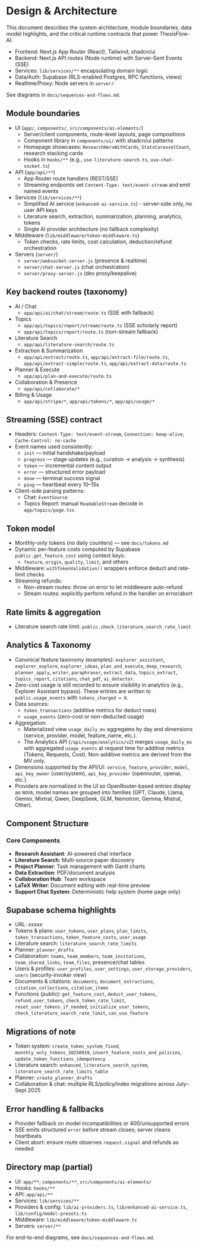 # Design & Architecture

This document describes the system architecture, module boundaries, data model highlights, and the critical runtime contracts that power ThesisFlow-AI.

- Frontend: Next.js App Router (React), Tailwind, shadcn/ui
- Backend: Next.js API routes (Node runtime) with Server-Sent Events (SSE)
- Services: `lib/services/**` encapsulating domain logic
- Data/Auth: Supabase (RLS-enabled Postgres, RPC functions, views)
- Realtime/Proxy: Node servers in `server/`

See diagrams in `docs/sequences-and-flows.md`.

## Module boundaries
- UI (`app/`, `components/`, `src/components/ai-elements/`)
  - Server/client components, route-level layouts, page compositions
  - Component library in `components/ui/` with shadcn/ui patterns
  - Homepage showcases: `ResearchHeroWithCards`, `StatsCarouselCount`, research stacking cards
  - Hooks in `hooks/**` (e.g., `use-literature-search.ts`, `use-chat-socket.ts`)
- API (`app/api/**`)
  - App Router route handlers (REST/SSE)
  - Streaming endpoints set `Content-Type: text/event-stream` and emit named events
- Services (`lib/services/**`)
  - Simplified AI service (`enhanced-ai-service.ts`) - server-side only, no user API keys
  - Literature search, extraction, summarization, planning, analytics, tokens
  - Single AI provider architecture (no fallback complexity)
- Middleware (`lib/middleware/token-middleware.ts`)
  - Token checks, rate limits, cost calculation, deduction/refund orchestration
- Servers (`server/`)
  - `server/websocket-server.js` (presence & realtime)
  - `server/chat-server.js` (chat orchestration)
  - `server/proxy-server.js` (dev proxy/keepalive)

## Key backend routes (taxonomy)
- AI / Chat
  - `app/api/ai/chat/stream/route.ts` (SSE with fallback)
- Topics
  - `app/api/topics/report/stream/route.ts` (SSE scholarly report)
  - `app/api/topics/report/route.ts` (non-stream fallback)
- Literature Search
  - `app/api/literature-search/route.ts`
- Extraction & Summarization
  - `app/api/extract/route.ts`, `app/api/extract-file/route.ts`, `app/api/extract-simple/route.ts`, `app/api/extract-data/route.ts`
- Planner & Execute
  - `app/api/plan-and-execute/route.ts`
- Collaboration & Presence
  - `app/api/collaborate/*`
- Billing & Usage
  - `app/api/stripe/*`, `app/api/tokens/*`, `app/api/usage/*`

## Streaming (SSE) contract
- Headers: `Content-Type: text/event-stream`, `Connection: keep-alive`, `Cache-Control: no-cache`
- Event names used consistently:
  - `init` — initial handshake/payload
  - `progress` — stage updates (e.g., curation → analysis → synthesis)
  - `token` — incremental content output
  - `error` — structured error payload
  - `done` — terminal success signal
  - `ping` — heartbeat every 10–15s
- Client-side parsing patterns:
  - Chat: `EventSource`
  - Topics Report: manual `ReadableStream` decode in `app/topics/page.tsx`

## Token model
- Monthly-only tokens (no daily counters) — see `docs/tokens.md`
- Dynamic per-feature costs computed by Supabase `public.get_feature_cost` using context keys:
  - `feature`, `origin`, `quality`, `limit`, and others
- Middleware: `withTokenValidation()` wrappers enforce deduct and rate-limit checks
- Streaming refunds:
  - Non-stream routes: throw on error to let middleware auto-refund
  - Stream routes: explicitly perform refund in the handler on error/abort

## Rate limits & aggregation
- Literature search rate limit: `public.check_literature_search_rate_limit`

## Analytics & Taxonomy
- Canonical feature taxonomy (examples): `explorer_assistant`, `explorer_explore`, `explorer_ideas`, `plan_and_execute`, `deep_research`, `planner_apply`, `writer`, `paraphraser`, `extract_data`, `topics_extract`, `topics_report`, `citations`, `chat_pdf`, `ai_detector`.
- Zero-cost usage is still recorded to ensure visibility in analytics (e.g., Explorer Assistant bypass). These entries are written to `public.usage_events` with `tokens_charged = 0`.
- Data sources:
  - `token_transactions` (additive metrics for deduct rows)
  - `usage_events` (zero-cost or non-deducted usage)
- Aggregation:
  - Materialized view `usage_daily_mv` aggregates by day and dimensions (service, provider, model, feature_name, etc.).
  - The Analytics API (`/api/usage/analytics/v2`) merges `usage_daily_mv` with aggregated `usage_events` at request time for additive metrics (Tokens, Requests, Cost). Non-additive metrics are derived from the MV only.
- Dimensions supported by the API/UI: `service`, `feature`, `provider`, `model`, `api_key_owner` (user/system), `api_key_provider` (openrouter, openai, etc.).
- Providers are normalized in the UI so OpenRouter-based entries display as `NOVA`; model names are grouped into families (GPT, Claude, Llama, Gemini, Mixtral, Qwen, DeepSeek, GLM, Nemotron, Gemma, Mistral, Other).

## Component Structure

### Core Components
- **Research Assistant**: AI-powered chat interface
- **Literature Search**: Multi-source paper discovery
- **Project Planner**: Task management with Gantt charts
- **Data Extraction**: PDF/document analysis
- **Collaboration Hub**: Team workspace
- **LaTeX Writer**: Document editing with real-time preview
- **Support Chat System**: Deterministic help system (home page only)

## Supabase schema highlights
- URL: xxxxx
- Tokens & plans: `user_tokens`, `user_plans`, `plan_limits`, `token_transactions`, `token_feature_costs`, `user_usage`
- Literature search: `literature_search_rate_limits`
- Planner: `planner_drafts`
- Collaboration: `teams`, `team_members`, `team_invitations`, `team_shared_links`, `team_files`, presence/chat tables
- Users & profiles: `user_profiles`, `user_settings`, `user_storage_providers`, `users` (security-invoker view)
- Documents & citations: `documents`, `document_extractions`, `citation_collections`, `citation_items`
- Functions (public): `get_feature_cost`, `deduct_user_tokens`, `refund_user_tokens`, `check_token_rate_limit`, `reset_user_tokens_if_needed`, `initialize_user_tokens`, `check_literature_search_rate_limit`, `can_use_feature`

## Migrations of note
- Token system: `create_token_system_fixed`, `monthly_only_tokens_20250919`, `insert_feature_costs_and_policies`, `update_token_functions_idempotency`
- Literature search: `enhanced_literature_search_system`, `literature_search_rate_limits_table`
- Planner: `create_planner_drafts`
- Collaboration & chat: multiple RLS/policy/index migrations across July–Sept 2025

## Error handling & fallbacks
- Provider fallback on model incompatibilities or 400/unsupported errors
- SSE emits structured `error` before stream closes; server cleans heartbeats
- Client abort: ensure route observes `request.signal` and refunds as needed

## Directory map (partial)
- UI: `app/**`, `components/**`, `src/components/ai-elements/`
- Hooks: `hooks/**`
- API: `app/api/**`
- Services: `lib/services/**`
- Providers & config: `lib/ai-providers.ts`, `lib/enhanced-ai-service.ts`, `lib/config/model-presets.ts`
- Middleware: `lib/middleware/token-middleware.ts`
- Servers: `server/**`

For end-to-end diagrams, see `docs/sequences-and-flows.md`.
